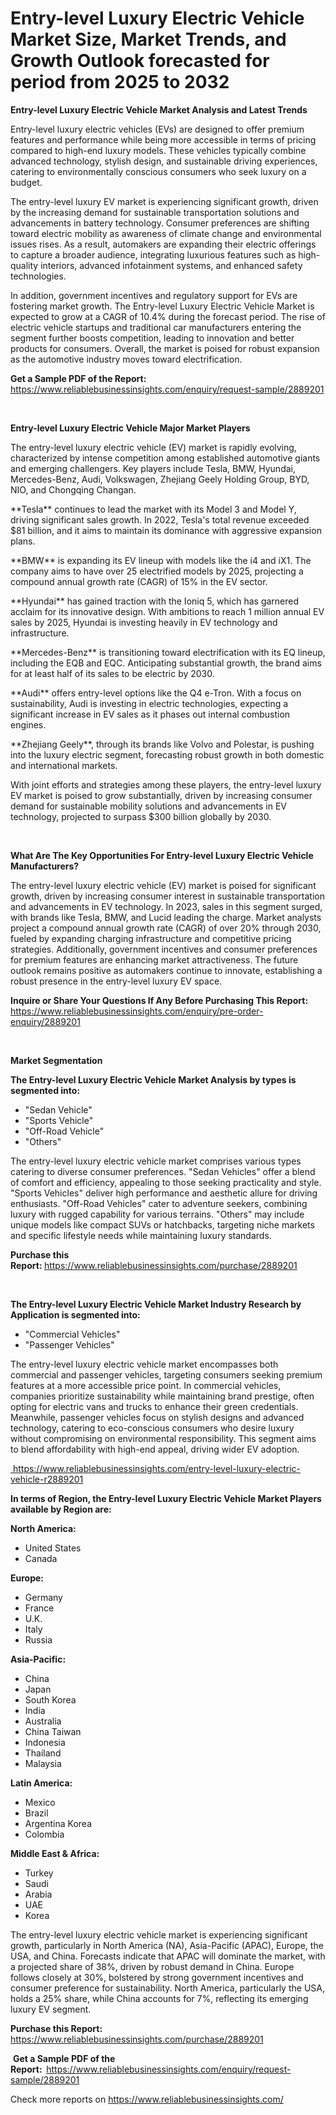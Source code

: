 <p><h1>Entry-level Luxury Electric Vehicle Market Size, Market Trends, and Growth Outlook forecasted for period from 2025 to 2032</h1></p><p><strong>Entry-level Luxury Electric Vehicle Market Analysis and Latest Trends</strong></p>
<p><p>Entry-level luxury electric vehicles (EVs) are designed to offer premium features and performance while being more accessible in terms of pricing compared to high-end luxury models. These vehicles typically combine advanced technology, stylish design, and sustainable driving experiences, catering to environmentally conscious consumers who seek luxury on a budget. </p><p>The entry-level luxury EV market is experiencing significant growth, driven by the increasing demand for sustainable transportation solutions and advancements in battery technology. Consumer preferences are shifting toward electric mobility as awareness of climate change and environmental issues rises. As a result, automakers are expanding their electric offerings to capture a broader audience, integrating luxurious features such as high-quality interiors, advanced infotainment systems, and enhanced safety technologies. </p><p>In addition, government incentives and regulatory support for EVs are fostering market growth. The Entry-level Luxury Electric Vehicle Market is expected to grow at a CAGR of 10.4% during the forecast period. The rise of electric vehicle startups and traditional car manufacturers entering the segment further boosts competition, leading to innovation and better products for consumers. Overall, the market is poised for robust expansion as the automotive industry moves toward electrification.</p></p>
<p><strong>Get a Sample PDF of the Report:&nbsp;</strong> <a href="https://www.reliablebusinessinsights.com/enquiry/request-sample/2889201?utm_campaign=2662&utm_medium=2&utm_source=Github&utm_content=ia&utm_term=14032025&utm_id=entry-level-luxury-electric-vehicle">https://www.reliablebusinessinsights.com/enquiry/request-sample/2889201</a></p>
<p>&nbsp;</p>
<p><strong>Entry-level Luxury Electric Vehicle Major Market Players</strong></p>
<p><p>The entry-level luxury electric vehicle (EV) market is rapidly evolving, characterized by intense competition among established automotive giants and emerging challengers. Key players include Tesla, BMW, Hyundai, Mercedes-Benz, Audi, Volkswagen, Zhejiang Geely Holding Group, BYD, NIO, and Chongqing Changan.</p><p>**Tesla** continues to lead the market with its Model 3 and Model Y, driving significant sales growth. In 2022, Tesla's total revenue exceeded $81 billion, and it aims to maintain its dominance with aggressive expansion plans.</p><p>**BMW** is expanding its EV lineup with models like the i4 and iX1. The company aims to have over 25 electrified models by 2025, projecting a compound annual growth rate (CAGR) of 15% in the EV sector.</p><p>**Hyundai** has gained traction with the Ioniq 5, which has garnered acclaim for its innovative design. With ambitions to reach 1 million annual EV sales by 2025, Hyundai is investing heavily in EV technology and infrastructure.</p><p>**Mercedes-Benz** is transitioning toward electrification with its EQ lineup, including the EQB and EQC. Anticipating substantial growth, the brand aims for at least half of its sales to be electric by 2030.</p><p>**Audi** offers entry-level options like the Q4 e-Tron. With a focus on sustainability, Audi is investing in electric technologies, expecting a significant increase in EV sales as it phases out internal combustion engines.</p><p>**Zhejiang Geely**, through its brands like Volvo and Polestar, is pushing into the luxury electric segment, forecasting robust growth in both domestic and international markets.</p><p>With joint efforts and strategies among these players, the entry-level luxury EV market is poised to grow substantially, driven by increasing consumer demand for sustainable mobility solutions and advancements in EV technology, projected to surpass $300 billion globally by 2030.</p></p>
<p>&nbsp;</p>
<p><strong>What Are The Key Opportunities For Entry-level Luxury Electric Vehicle Manufacturers?</strong></p>
<p><p>The entry-level luxury electric vehicle (EV) market is poised for significant growth, driven by increasing consumer interest in sustainable transportation and advancements in EV technology. In 2023, sales in this segment surged, with brands like Tesla, BMW, and Lucid leading the charge. Market analysts project a compound annual growth rate (CAGR) of over 20% through 2030, fueled by expanding charging infrastructure and competitive pricing strategies. Additionally, government incentives and consumer preferences for premium features are enhancing market attractiveness. The future outlook remains positive as automakers continue to innovate, establishing a robust presence in the entry-level luxury EV space.</p></p>
<p><strong>Inquire or Share Your Questions If Any Before Purchasing This Report:</strong> <a href="https://www.reliablebusinessinsights.com/enquiry/pre-order-enquiry/2889201?utm_campaign=2662&utm_medium=2&utm_source=Github&utm_content=ia&utm_term=14032025&utm_id=entry-level-luxury-electric-vehicle">https://www.reliablebusinessinsights.com/enquiry/pre-order-enquiry/2889201</a></p>
<p>&nbsp;</p>
<p><strong>Market Segmentation</strong></p>
<p><strong>The Entry-level Luxury Electric Vehicle Market Analysis by types is segmented into:</strong></p>
<p><ul><li>"Sedan Vehicle"</li><li>"Sports Vehicle"</li><li>"Off-Road Vehicle"</li><li>"Others"</li></ul></p>
<p><p>The entry-level luxury electric vehicle market comprises various types catering to diverse consumer preferences. "Sedan Vehicles" offer a blend of comfort and efficiency, appealing to those seeking practicality and style. "Sports Vehicles" deliver high performance and aesthetic allure for driving enthusiasts. "Off-Road Vehicles" cater to adventure seekers, combining luxury with rugged capability for various terrains. "Others" may include unique models like compact SUVs or hatchbacks, targeting niche markets and specific lifestyle needs while maintaining luxury standards.</p></p>
<p><strong>Purchase this Report:&nbsp;</strong><a href="https://www.reliablebusinessinsights.com/purchase/2889201?utm_campaign=2662&utm_medium=2&utm_source=Github&utm_content=ia&utm_term=14032025&utm_id=entry-level-luxury-electric-vehicle">https://www.reliablebusinessinsights.com/purchase/2889201</a></p>
<p>&nbsp;</p>
<p><strong>The Entry-level Luxury Electric Vehicle Market Industry Research by Application is segmented into:</strong></p>
<p><ul><li>"Commercial Vehicles"</li><li>"Passenger Vehicles"</li></ul></p>
<p><p>The entry-level luxury electric vehicle market encompasses both commercial and passenger vehicles, targeting consumers seeking premium features at a more accessible price point. In commercial vehicles, companies prioritize sustainability while maintaining brand prestige, often opting for electric vans and trucks to enhance their green credentials. Meanwhile, passenger vehicles focus on stylish designs and advanced technology, catering to eco-conscious consumers who desire luxury without compromising on environmental responsibility. This segment aims to blend affordability with high-end appeal, driving wider EV adoption.</p></p>
<p><a href="https://www.reliablebusinessinsights.com/entry-level-luxury-electric-vehicle-r2889201?utm_campaign=2662&utm_medium=2&utm_source=Github&utm_content=ia&utm_term=14032025&utm_id=entry-level-luxury-electric-vehicle">&nbsp;https://www.reliablebusinessinsights.com/entry-level-luxury-electric-vehicle-r2889201</a></p>
<p><strong>In terms of Region, the Entry-level Luxury Electric Vehicle Market Players available by Region are:</strong></p>
<p>
    <p> <strong> North America: </strong>
        <ul>
            <li>United States</li>
            <li>Canada</li>
        </ul>
        </p> 
    <p> <strong> Europe: </strong>
        <ul>
            <li>Germany</li>
            <li>France</li>
            <li>U.K.</li>
            <li>Italy</li>
            <li>Russia</li>
        </ul>
        </p> 
    <p> <strong> Asia-Pacific: </strong>
        <ul>
            <li>China</li>
            <li>Japan</li>
            <li>South Korea</li>
            <li>India</li>
            <li>Australia</li>
            <li>China Taiwan</li>
            <li>Indonesia</li>
            <li>Thailand</li>
            <li>Malaysia</li>
        </ul>
        </p> 
    <p> <strong> Latin America: </strong>
        <ul>
            <li>Mexico</li>
            <li>Brazil</li>
            <li>Argentina Korea</li>
            <li>Colombia</li>
        </ul>
        </p> 
    <p> <strong> Middle East & Africa: </strong>
        <ul>
            <li>Turkey</li>
            <li>Saudi</li>
            <li>Arabia</li>
            <li>UAE</li>
            <li>Korea</li>
        </ul>
    </p>
    </p>
<p><p>The entry-level luxury electric vehicle market is experiencing significant growth, particularly in North America (NA), Asia-Pacific (APAC), Europe, the USA, and China. Forecasts indicate that APAC will dominate the market, with a projected share of 38%, driven by robust demand in China. Europe follows closely at 30%, bolstered by strong government incentives and consumer preference for sustainability. North America, particularly the USA, holds a 25% share, while China accounts for 7%, reflecting its emerging luxury EV segment.</p></p>
<p><strong>Purchase this Report: </strong><a href="https://www.reliablebusinessinsights.com/purchase/2889201?utm_campaign=2662&utm_medium=2&utm_source=Github&utm_content=ia&utm_term=14032025&utm_id=entry-level-luxury-electric-vehicle">https://www.reliablebusinessinsights.com/purchase/2889201</a></p>
<p>&nbsp;<strong>Get a Sample PDF of the Report:&nbsp;&nbsp;</strong><a href="https://www.reliablebusinessinsights.com/enquiry/request-sample/2889201?utm_campaign=2662&utm_medium=2&utm_source=Github&utm_content=ia&utm_term=14032025&utm_id=entry-level-luxury-electric-vehicle">https://www.reliablebusinessinsights.com/enquiry/request-sample/2889201</a></p>
<p><strong></strong></p>
<p>Check more reports on <a href="https://www.reliablebusinessinsights.com/?utm_campaign=2662&utm_medium=2&utm_source=Github&utm_content=ia&utm_term=14032025&utm_id=entry-level-luxury-electric-vehicle">https://www.reliablebusinessinsights.com/</a></p>